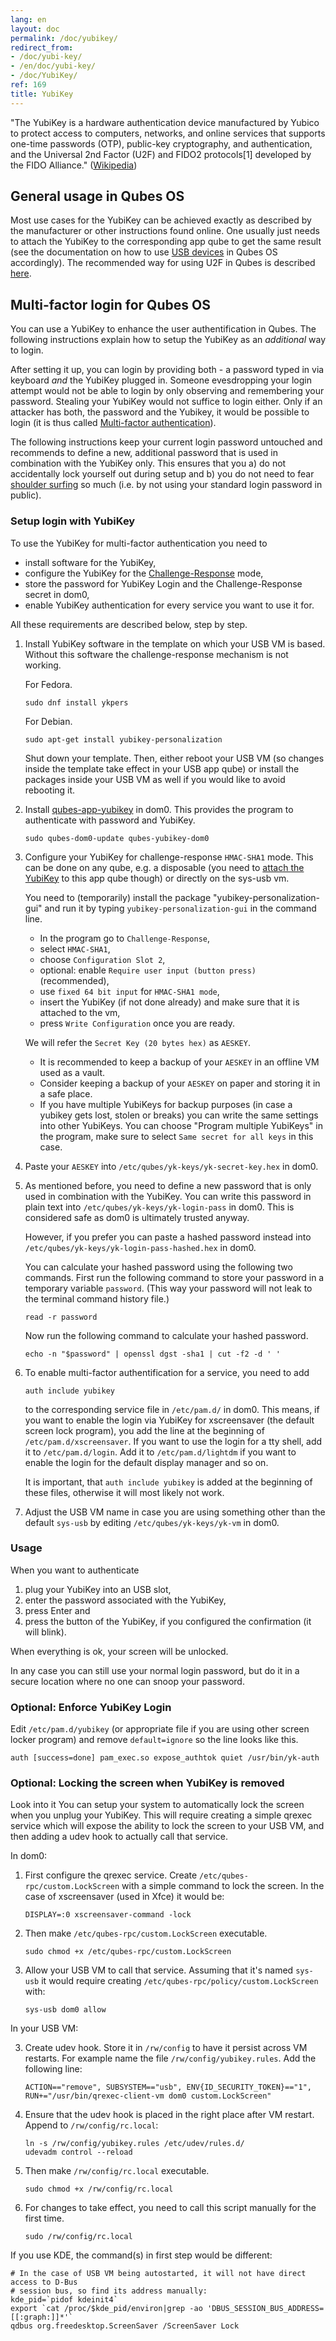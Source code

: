 ```yaml
---
lang: en
layout: doc
permalink: /doc/yubikey/
redirect_from:
- /doc/yubi-key/
- /en/doc/yubi-key/
- /doc/YubiKey/
ref: 169
title: YubiKey
---
```


"The YubiKey is a hardware authentication device manufactured by Yubico to
protect access to computers, networks, and online services that supports
one-time passwords (OTP), public-key cryptography, and authentication, and the
Universal 2nd Factor (U2F) and FIDO2 protocols[1] developed by the FIDO
Alliance." ([Wikipedia](https://en.wikipedia.org/wiki/YubiKey))

## General usage in Qubes OS

Most use cases for the YubiKey can be achieved exactly as described by the
manufacturer or other instructions found online. One usually just needs to
attach the YubiKey to the corresponding app qube to get the same result (see the
documentation on how to use [USB devices](/doc/how-to-use-usb-devices/) in Qubes
OS accordingly). The recommended way for using U2F in Qubes is described
[here](https://www.qubes-os.org/doc/u2f-proxy/).

## Multi-factor login for Qubes OS

You can use a YubiKey to enhance the user authentification in Qubes. The following
instructions explain how to setup the YubiKey as an *additional* way to login.

After setting it up, you can login by providing both - a password typed in via
keyboard *and* the YubiKey plugged in. Someone evesdropping your login attempt
would not be able to login by only observing and remembering your password.
Stealing your YubiKey would not suffice to login either. Only if an attacker has
both, the password and the Yubikey, it would be possible to login (it is thus
called [Multi-factor
authentication](https://en.wikipedia.org/wiki/Multi-factor_authentication)).

The following instructions keep your current login password untouched and
recommends to define a new, additional password that is used in combination with
the YubiKey only. This ensures that you a) do not accidentally lock yourself out
during setup and b) you do not need to fear [shoulder
surfing](https://en.wikipedia.org/wiki/Shoulder_surfing_(computer_security)) so
much (i.e. by not using your standard login password in public).

### Setup login with YubiKey

To use the YubiKey for multi-factor authentication you need to

* install software for the YubiKey,
* configure the YubiKey for the
  [Challenge-Response](https://en.wikipedia.org/wiki/Challenge%E2%80%93response_authentication)
mode,
* store the password for YubiKey Login and the Challenge-Response secret in
  dom0,
* enable YubiKey authentication for every service you want to use it for.

All these requirements are described below, step by step.

1. Install YubiKey software in the template on which your USB VM is based.
   Without this software the challenge-response mechanism is not working.

   For Fedora.

    ```
    sudo dnf install ykpers
    ```

   For Debian.

    ```
    sudo apt-get install yubikey-personalization
    ```

   Shut down your template. Then, either reboot your USB VM (so changes inside
   the template take effect in your USB app qube) or install the packages inside
   your USB VM as well if you would like to avoid rebooting it.

2. Install [qubes-app-yubikey](https://github.com/QubesOS/qubes-app-yubikey) in
   dom0. This provides the program to authenticate with password and YubiKey.

    ```
    sudo qubes-dom0-update qubes-yubikey-dom0
    ```

3. Configure your YubiKey for challenge-response `HMAC-SHA1` mode. This can be
   done on any qube, e.g. a disposable (you need to [attach the
YubiKey](https://www.qubes-os.org/doc/how-to-use-usb-devices/) to this app qube
though) or directly on the sys-usb vm.

   You need to (temporarily) install the package "yubikey-personalization-gui" and 
   run it by typing `yubikey-personalization-gui` in the command line.

   - In the program go to `Challenge-Response`,
   - select `HMAC-SHA1`,
   - choose `Configuration Slot 2`,
   - optional: enable `Require user input (button press)` (recommended),
   - use `fixed 64 bit input` for `HMAC-SHA1 mode`,
   - insert the YubiKey (if not done already) and make sure that it is attached
     to the vm,
   - press `Write Configuration` once you are ready.

   We will refer the `Secret Key (20 bytes hex)` as `AESKEY`.

   - It is recommended to keep a backup of your `AESKEY` in an offline VM used as a vault.
   - Consider keeping a backup of your `AESKEY` on paper and storing it in a safe place.
   - If you have multiple YubiKeys for backup purposes (in case a yubikey gets
     lost, stolen or breaks) you can write the same settings into other
YubiKeys. You can choose "Program multiple YubiKeys" in the program, make sure
to select `Same secret for all keys` in this case.

4. Paste your `AESKEY` into `/etc/qubes/yk-keys/yk-secret-key.hex` in dom0.

5. As mentioned before, you need to define a new password that is only used in
   combination with the YubiKey. You can write this password in plain text into
`/etc/qubes/yk-keys/yk-login-pass` in dom0. This is considered safe as dom0 is
ultimately trusted anyway.

    However, if you prefer you can paste a hashed password instead into
`/etc/qubes/yk-keys/yk-login-pass-hashed.hex` in dom0.

    You can calculate your hashed password using the following two commands.
    First run the following command to store your password in a temporary variable `password`.
    (This way your password will not leak to the terminal command history file.)

    ```
    read -r password
    ```

    Now run the following command to calculate your hashed password.

    ```
    echo -n "$password" | openssl dgst -sha1 | cut -f2 -d ' '
    ```

6. To enable multi-factor authentification for a service, you need to add

    ```
    auth include yubikey
    ```

    to the corresponding service file in `/etc/pam.d/` in dom0. This means, if
you want to enable the login via YubiKey for xscreensaver (the default screen
lock program), you add the line at the beginning of `/etc/pam.d/xscreensaver`.
If you want to use the login for a tty shell, add it to `/etc/pam.d/login`. Add
it to `/etc/pam.d/lightdm` if you want to enable the login for the default
display manager and so on.

    It is important, that `auth include yubikey` is added at the beginning of
these files, otherwise it will most likely not work.

7. Adjust the USB VM name in case you are using something other than the default
   `sys-usb` by editing `/etc/qubes/yk-keys/yk-vm` in dom0.

### Usage

When you want to authenticate

1. plug your YubiKey into an USB slot,
2. enter the password associated with the YubiKey,
3. press Enter and
4. press the button of the YubiKey, if you configured the confirmation (it will
   blink).

When everything is ok, your screen will be unlocked.

In any case you can still use your normal login password, but do it in a secure
location where no one can snoop your password.

### Optional: Enforce YubiKey Login

Edit `/etc/pam.d/yubikey` (or appropriate file if you are using other screen locker program) and remove `default=ignore` so the line looks like this.

```
auth [success=done] pam_exec.so expose_authtok quiet /usr/bin/yk-auth
```

### Optional: Locking the screen when YubiKey is removed

Look into it
You can setup your system to automatically lock the screen when you unplug your YubiKey.
This will require creating a simple qrexec service which will expose the ability to lock the screen to your USB VM, and then adding a udev hook to actually call that service.

In dom0:

1. First configure the qrexec service.
   Create `/etc/qubes-rpc/custom.LockScreen` with a simple command to lock the screen.
   In the case of xscreensaver (used in Xfce) it would be:

   ```
   DISPLAY=:0 xscreensaver-command -lock
   ```

2. Then make `/etc/qubes-rpc/custom.LockScreen` executable.

   ```
   sudo chmod +x /etc/qubes-rpc/custom.LockScreen
   ```

3. Allow your USB VM to call that service.
   Assuming that it's named `sys-usb` it would require creating `/etc/qubes-rpc/policy/custom.LockScreen` with:

   ```
   sys-usb dom0 allow
   ```

In your USB VM:

3. Create udev hook.
   Store it in `/rw/config` to have it persist across VM restarts.
   For example name the file `/rw/config/yubikey.rules`.
   Add the following line:

   ```
   ACTION=="remove", SUBSYSTEM=="usb", ENV{ID_SECURITY_TOKEN}=="1", RUN+="/usr/bin/qrexec-client-vm dom0 custom.LockScreen"
   ```

4. Ensure that the udev hook is placed in the right place after VM restart.
   Append to `/rw/config/rc.local`:

   ```
   ln -s /rw/config/yubikey.rules /etc/udev/rules.d/
   udevadm control --reload
   ```

5. Then make `/rw/config/rc.local` executable.

   ```
   sudo chmod +x /rw/config/rc.local
   ```

6. For changes to take effect, you need to call this script manually for the first time.

   ```
   sudo /rw/config/rc.local
   ```

If you use KDE, the command(s) in first step would be different:

```
# In the case of USB VM being autostarted, it will not have direct access to D-Bus
# session bus, so find its address manually:
kde_pid=`pidof kdeinit4`
export `cat /proc/$kde_pid/environ|grep -ao 'DBUS_SESSION_BUS_ADDRESS=[[:graph:]]*'`
qdbus org.freedesktop.ScreenSaver /ScreenSaver Lock
```
